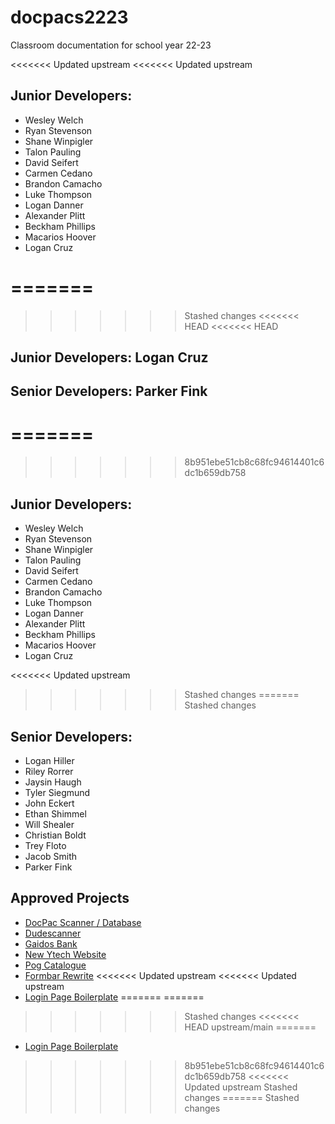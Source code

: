 # docpacs2223
Classroom documentation for school year 22-23

<<<<<<< Updated upstream
<<<<<<< Updated upstream
## Junior Developers:
- Wesley Welch
- Ryan Stevenson
- Shane Winpigler
- Talon Pauling
- David Seifert
- Carmen Cedano
- Brandon Camacho
- Luke Thompson
- Logan Danner
- Alexander Plitt
- Beckham Phillips
- Macarios Hoover
- Logan Cruz

=======
=======
>>>>>>> Stashed changes
<<<<<<< HEAD
<<<<<<< HEAD
## Junior Developers: Logan Cruz

## Senior Developers: Parker Fink
=======
=======
>>>>>>> 8b951ebe51cb8c68fc94614401c6dc1b659db758
## Junior Developers:
- Wesley Welch
- Ryan Stevenson
- Shane Winpigler
- Talon Pauling
- David Seifert
- Carmen Cedano
- Brandon Camacho
- Luke Thompson
- Logan Danner
- Alexander Plitt
- Beckham Phillips
- Macarios Hoover
- Logan Cruz

<<<<<<< Updated upstream
>>>>>>> Stashed changes
=======
>>>>>>> Stashed changes
## Senior Developers:
- Logan Hiller
- Riley Rorrer
- Jaysin Haugh
- Tyler Siegmund
- John Eckert
- Ethan Shimmel
- Will Shealer
- Christian Boldt
- Trey Floto
- Jacob Smith
- Parker Fink

## Approved Projects
- [DocPac Scanner / Database](https://github.com/csmith1188/docpacs2223)
- [Dudescanner](https://github.com/csmith1188/dudescanner)
- [Gaidos Bank](https://github.com/csmith1188/GaidosBank)
- [New Ytech Website](https://github.com/csmith1188/newsiteproposal)
- [Pog Catalogue](https://github.com/csmith1188/OnlyPogs)
- [Formbar Rewrite](https://github.com/csmith1188/Formbar.js)
<<<<<<< Updated upstream
<<<<<<< Updated upstream
- [Login Page Boilerplate](https://github.com/csmith1188/NEELite_loginBoilerplate)
=======
=======
>>>>>>> Stashed changes
<<<<<<< HEAD
>>>>>>> upstream/main
=======
- [Login Page Boilerplate](https://github.com/csmith1188/NEELite_loginBoilerplate)
>>>>>>> 8b951ebe51cb8c68fc94614401c6dc1b659db758
<<<<<<< Updated upstream
>>>>>>> Stashed changes
=======
>>>>>>> Stashed changes

